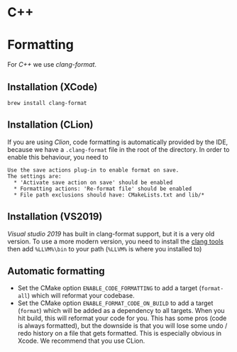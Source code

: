# C++

# Formatting

For _C++_ we use _clang-format_.

## Installation (XCode)
```
brew install clang-format
```

## Installation (CLion)
If you are using _Clion_, code formatting is automatically provided by the IDE, because we have a `.clang-format` file in the root of the directory. 
In order to enable this behaviour, you need to
```
Use the save actions plug-in to enable format on save.
The settings are:
  * 'Activate save action on save' should be enabled
  * Formatting actions: 'Re-format file' should be enabled
  * File path exclusions should have: CMakeLists.txt and lib/*
```

## Installation (VS2019)
_Visual studio 2019_ has built in clang-format support, but it is a very old version. To use a more modern version, you need to install the [clang tools](http://llvm.org/releases/3.7.0/LLVM-3.7.0-win64.exe) then add `%LLVM%\bin` to your path (`%LLVM%` is where you installed to)

## Automatic formatting
* Set the CMake option `ENABLE_CODE_FORMATTING` to add a target (`format-all`) which will reformat your codebase. 
* Set the CMake option `ENABLE_FORMAT_CODE_ON_BUILD` to add a target (`format`) which will be added as a dependency to all targets. When you hit build, this will reformat your code for you. This has some pros (code is always formatted), but the downside is that you will lose some undo / redo history on a file that  gets formatted. This is especially obvious in Xcode. We recommend that you use CLion.